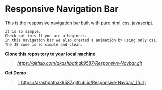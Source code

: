 # Responsive Navigation Bar
This is the responsive navigation bar built with pure html, css, javascript.
```
It is so simple.
Check out this If you are a beginner.
In this navigation bar we also created a animation by using only css.
The JS code is so simple and clean.
```
**Clone this repository to your local machine**
> _https://github.com/akashpathak9587/Responsive-Navbar.git_
> 
**Get Demo**
> [_https://akashpathak9587.github.io/Responsive-Navbar/_](url)
